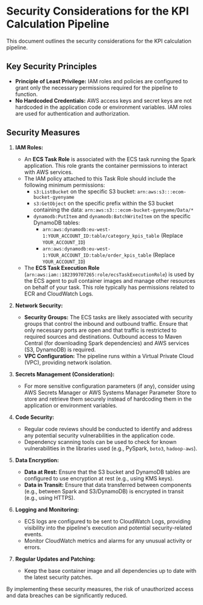 # Security Considerations for the KPI Calculation Pipeline

This document outlines the security considerations for the KPI calculation pipeline.

## Key Security Principles

* **Principle of Least Privilege:** IAM roles and policies are configured to grant only the necessary permissions required for the pipeline to function.
* **No Hardcoded Credentials:** AWS access keys and secret keys are not hardcoded in the application code or environment variables. IAM roles are used for authentication and authorization.

## Security Measures

1.  **IAM Roles:**
    * An **ECS Task Role** is associated with the ECS task running the Spark application. This role grants the container permissions to interact with AWS services.
    * The IAM policy attached to this Task Role should include the following minimum permissions:
        * `s3:ListBucket` on the specific S3 bucket: `arn:aws:s3:::ecom-bucket-gyenyame`
        * `s3:GetObject` on the specific prefix within the S3 bucket containing the data: `arn:aws:s3:::ecom-bucket-gyenyame/Data/*`
        * `dynamodb:PutItem` and `dynamodb:BatchWriteItem` on the specific DynamoDB tables:
            * `arn:aws:dynamodb:eu-west-1:YOUR_ACCOUNT_ID:table/category_kpis_table` (Replace `YOUR_ACCOUNT_ID`)
            * `arn:aws:dynamodb:eu-west-1:YOUR_ACCOUNT_ID:table/order_kpis_table` (Replace `YOUR_ACCOUNT_ID`)
    * The **ECS Task Execution Role** (`arn:aws:iam::182399707265:role/ecsTaskExecutionRole`) is used by the ECS agent to pull container images and manage other resources on behalf of your task. This role typically has permissions related to ECR and CloudWatch Logs.

2.  **Network Security:**
    * **Security Groups:** The ECS tasks are likely associated with security groups that control the inbound and outbound traffic. Ensure that only necessary ports are open and that traffic is restricted to required sources and destinations. Outbound access to Maven Central (for downloading Spark dependencies) and AWS services (S3, DynamoDB) is required.
    * **VPC Configuration:** The pipeline runs within a Virtual Private Cloud (VPC), providing network isolation.

3.  **Secrets Management (Consideration):**
    * For more sensitive configuration parameters (if any), consider using AWS Secrets Manager or AWS Systems Manager Parameter Store to store and retrieve them securely instead of hardcoding them in the application or environment variables.

4.  **Code Security:**
    * Regular code reviews should be conducted to identify and address any potential security vulnerabilities in the application code.
    * Dependency scanning tools can be used to check for known vulnerabilities in the libraries used (e.g., PySpark, `boto3`, `hadoop-aws`).

5.  **Data Encryption:**
    * **Data at Rest:** Ensure that the S3 bucket and DynamoDB tables are configured to use encryption at rest (e.g., using KMS keys).
    * **Data in Transit:** Ensure that data transferred between components (e.g., between Spark and S3/DynamoDB) is encrypted in transit (e.g., using HTTPS).

6.  **Logging and Monitoring:**
    * ECS logs are configured to be sent to CloudWatch Logs, providing visibility into the pipeline's execution and potential security-related events.
    * Monitor CloudWatch metrics and alarms for any unusual activity or errors.

7.  **Regular Updates and Patching:**
    * Keep the base container image and all dependencies up to date with the latest security patches.

By implementing these security measures, the risk of unauthorized access and data breaches can be significantly reduced.